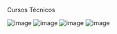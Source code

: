 Cursos Técnicos

![image](https://github.com/user-attachments/assets/08dd76cd-d9c5-4af2-b13a-fccdea5a26c9)
![image](https://github.com/user-attachments/assets/0b99d028-c153-4b61-8955-bb857762f3e6) 
![image](https://github.com/user-attachments/assets/c698a3db-5af1-40c9-a6c6-34c99218d629)
![image](https://github.com/user-attachments/assets/36349dd4-123d-4c7d-bb78-69b6e8f90202)
